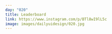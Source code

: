 ```yaml
---
day: "020"
title: Leaderboard
link: https://www.instagram.com/p/BTl8wI9lL5c
image: images/dailyuidesign/020.jpg
---
```

